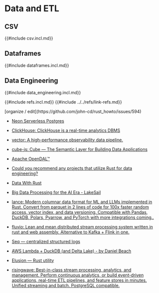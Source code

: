 # Data and ETL

## CSV

{{#include csv.incl.md}}

## Dataframes

{{#include dataframes.incl.md}}

## Data Engineering

{{#include data_engineering.incl.md}}

{{#include refs.incl.md}}
{{#include ../../refs/link-refs.md}}

<div class="hidden">
[organize / edit](https://github.com/john-cd/rust_howto/issues/594)

- [Neon Serverless Postgres](https://neon.tech/)

- [ClickHouse: ClickHouse is a real-time analytics DBMS](https://github.com/ClickHouse/ClickHouse)
- [vector: A high-performance observability data pipeline.](https://github.com/vectordotdev/vector)

- [cube-js: Cube — The Semantic Layer for Building Data Applications](https://github.com/cube-js/cube)
- [Apache OpenDAL™](https://opendal.apache.org)

- [Could you recommend any projects that utilize Rust for data engineering?](https://www.reddit.com/r/rust/comments/1hx2i98/comment/m67j6dq)

- [Data With Rust](https://datawithrust.com/)

- [Big Data Processing for the AI Era - LakeSail](https://lakesail.com/)
- [lance: Modern columnar data format for ML and LLMs implemented in Rust. Convert from parquet in 2 lines of code for 100x faster random access, vector index, and data versioning. Compatible with Pandas, DuckDB, Polars, Pyarrow, and PyTorch with more integrations coming..](https://github.com/lancedb/lance)
- [fluvio: Lean and mean distributed stream processing system written in rust and web assembly. Alternative to Kafka + Flink in one.](https://github.com/infinyon/fluvio)
- [Seq — centralized structured logs](https://datalust.co/)

- [AWS Lambda + DuckDB (and Delta Lake) - by Daniel Beach](https://dataengineeringcentral.substack.com/p/aws-lambda-duckdb-and-delta-lake)

- [Elusion — Rust utility](https://lib.rs/crates/elusion)

- [risingwave: Best-in-class stream processing, analytics, and management. Perform continuous analytics, or build event-driven applications, real-time ETL pipelines, and feature stores in minutes. Unified streaming and batch. PostgreSQL compatible.](https://github.com/risingwavelabs/risingwave)

</div>
